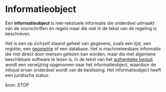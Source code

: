# Informatieobject

Een **informatieobject** is niet-tekstuele informatie die onderdeel uitmaakt van de voorschriften 
en regels maar die niet in de tekst van de regeling is beschreven.

Het is een op zichzelf staand geheel van gegevens, zoals een lijst, een register, een [geometrie](#begrip-geometrie) 
of een database. Het is machineleesbare informatie die niet direct door mensen gelezen kan worden, maar
die met algemene beschikbare software te lezen is. In de tekst van het [authentieke besluit](#begrip-authentiek-besluit) 
wordt een verwijzing opgenomen naar het informatieobject, waardoor de inhoud ervan onderdeel wordt van de beslissing. 
Het informatieobject heeft een juridische status.

*bron: STOP*

